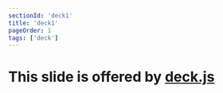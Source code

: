 ```yaml
---
sectionId: 'deck1'
title: 'deck1'
pageOrder: 1
tags: ['deck']
---
```

# This slide is offered by [deck.js](http://imakewebthings.com/deck.js/)
